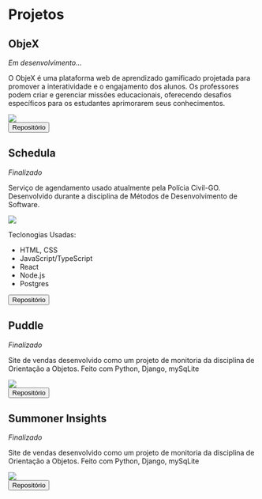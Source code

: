 # Projetos

<div class='flex-div'>
    <div class='project-card'>
        <h2>ObjeX</h2>
        <i>Em desenvolvimento...</i>
        <div class='desc'>
            <p>O ObjeX é uma plataforma web de aprendizado gamificado projetada para promover a interatividade e o engajamento dos alunos. Os professores podem criar e gerenciar missões educacionais, oferecendo desafios específicos para os estudantes aprimorarem seus conhecimentos.</p>
        </div>
        <div class='image'>
            <img src='https://dummyimage.com/600x400/eee/aaa' />
        </div>
        <button onclick="location.href = 'https://github.com/mdsreq-fga-unb/2024.1-ObjeX';" class='btn'>Repositório</button>
    </div>  
    <div class='project-card'>
        <h2>Schedula</h2>
        <i class='good'>Finalizado</i>
        <div class='desc'>
            <p>Serviço de agendamento usado atualmente pela Polícia Civil-GO. Desenvolvido durante a disciplina de Métodos de Desenvolvimento de Software.</p>
        </div>
        <div class='image'>
            <img src='https://dummyimage.com/600x400/eee/aaa' />
        </div>
        <p>Teclonogias Usadas:</p>
        <ul>
            <li>HTML, CSS</li>
            <li>JavaScript/TypeScript</li>
            <li>React</li>
            <li>Node.js</li>
            <li>Postgres</li>
        </ul>
        <button onclick="location.href = 'https://github.com/fga-eps-mds/2023-1-schedula-front;" class='btn'>Repositório</button>
    </div>
    <div class='project-card'>
        <h2>Puddle</h2>
        <i class='good'>Finalizado</i>
        <div class='desc'>
            <p>Site de vendas desenvolvido como um projeto de monitoria da disciplina de Orientação a Objetos. Feito com Python, Django, mySqLite</p>
        </div>
        <div class='image'>
            <img src='https://dummyimage.com/600x400/eee/aaa' />
        </div> 
        <button onclick="location.href = 'https://github.com/cwtshh/Puddle;" class='btn'>Repositório</button>
    </div>
    <div class='project-card'>
        <h2>Summoner Insights</h2>
        <i class='good'>Finalizado</i>
        <div class='desc'>
            <p>Site de vendas desenvolvido como um projeto de monitoria da disciplina de Orientação a Objetos. Feito com Python, Django, mySqLite</p>
        </div>
        <div class='image'>
            <img src='https://dummyimage.com/600x400/eee/aaa' />
        </div>   
        <button onclick="location.href = 'https://github.com/cwtshh/Puddle;" class='btn'>Repositório</button>
    </div>
</div>
